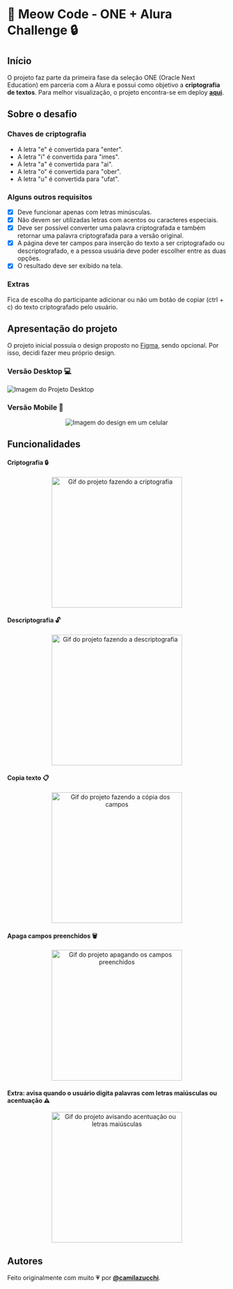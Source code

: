 # 🐾 Meow Code - ONE + Alura Challenge 🔒

## Início
O projeto faz parte da primeira fase da seleção ONE (Oracle Next Education) em parceria com a Alura e possui como objetivo a **criptografia de textos**.
Para melhor visualização, o projeto encontra-se em deploy [**aqui**](https://camilazucchi.github.io/challenge-decodificador/).

## Sobre o desafio
### Chaves de criptografia
- A letra "e" é convertida para "enter".
- A letra "i" é convertida para "imes".
- A letra "a" é convertida para "ai".
- A letra "o" é convertida para "ober".
- A letra "u" é convertida para "ufat".

### Alguns outros requisitos
- [X] Deve funcionar apenas com letras minúsculas.
- [X] Não devem ser utilizadas letras com acentos ou caracteres especiais.
- [X] Deve ser possível converter uma palavra criptografada e também retornar uma palavra criptografada para a versão original.
- [X] A página deve ter campos para inserção do texto a ser criptografado ou descriptografado, e a pessoa usuária deve poder escolher entre as duas opções.
- [X] O resultado deve ser exibido na tela.

### Extras
Fica de escolha do participante adicionar ou não um botão de copiar (ctrl + c) do texto criptografado pelo usuário.

## Apresentação do projeto
O projeto inicial possuía o design proposto no [Figma](https://www.figma.com/file/tvFEYhVfZTjdJ5P24RGV21/Alura-Challenge---Desafio-1---L%C3%B3gica?node-id=16%3A802&t=E48uGFCMEDtMWxxD-0), sendo opcional. Por isso, decidi fazer meu próprio design.
### Versão Desktop 💻
![Imagem do Projeto Desktop](https://uploaddeimagens.com.br/images/004/277/941/original/screencapture-127-0-0-1-5501-index-html-2022-12-29-10_30_02.png?1672320847)
### Versão Mobile 📱<p align="center">
<p align="center">
  <img src="https://uploaddeimagens.com.br/images/004/277/947/original/screencapture-127-0-0-1-5501-index-html-2022-12-29-10_23_01.png?1672321018" alt="Imagem do design em um celular" />
</p>

## Funcionalidades
#### Criptografia 🔒
<p align="center">
  <img src="https://user-images.githubusercontent.com/79670317/209987595-2203b956-b8ff-4f98-9a5a-38e8e1cdcd87.gif" alt="Gif do projeto fazendo a criptografia" width=300 />
</p>

#### Descriptografia 🔓
<p align="center">
  <img src="https://user-images.githubusercontent.com/79670317/209987675-ad31a6fb-977e-4e0b-8dcc-b54ab2721cf0.gif" alt="Gif do projeto fazendo a descriptografia" width=300 />
</p>

#### Copia texto 📋
<p align="center">
  <img src="https://user-images.githubusercontent.com/79670317/209988079-701e1cb9-6a02-474d-a60f-59154f26d4a5.gif" alt="Gif do projeto fazendo a cópia dos campos" width=300 />
</p>

#### Apaga campos preenchidos 🗑
<p align="center">
  <img src="https://user-images.githubusercontent.com/79670317/209988194-fd87c8bc-199c-4d33-b54e-36a50d09166a.gif" alt="Gif do projeto apagando os campos preenchidos" width=300 />
</p>

#### Extra: avisa quando o usuário digita palavras com letras maiúsculas ou acentuação ⚠️
<p align="center">
  <img src="https://user-images.githubusercontent.com/79670317/209989584-9467566b-2c31-42f1-bcfc-cc012a7720fe.gif" alt="Gif do projeto avisando acentuação ou letras maiúsculas" width=300 />
</p>

## Autores
Feito originalmente com muito 💗 por [**@camilazucchi**](https://www.github.com/camilazucchi).
